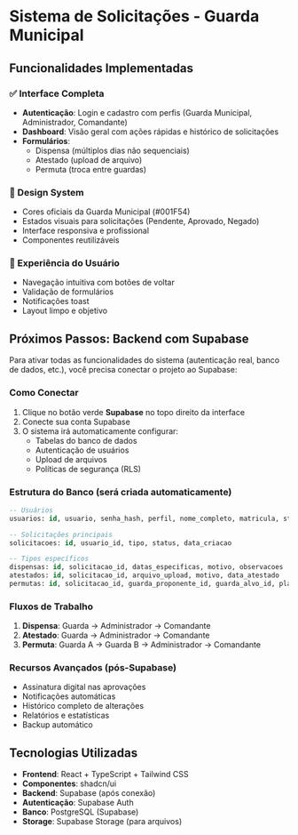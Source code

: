 # Sistema de Solicitações - Guarda Municipal

## Funcionalidades Implementadas

### ✅ Interface Completa
- **Autenticação**: Login e cadastro com perfis (Guarda Municipal, Administrador, Comandante)
- **Dashboard**: Visão geral com ações rápidas e histórico de solicitações
- **Formulários**: 
  - Dispensa (múltiplos dias não sequenciais)
  - Atestado (upload de arquivo)
  - Permuta (troca entre guardas)

### 🎨 Design System
- Cores oficiais da Guarda Municipal (#001F54)
- Estados visuais para solicitações (Pendente, Aprovado, Negado)
- Interface responsiva e profissional
- Componentes reutilizáveis

### 📱 Experiência do Usuário
- Navegação intuitiva com botões de voltar
- Validação de formulários
- Notificações toast
- Layout limpo e objetivo

## Próximos Passos: Backend com Supabase

Para ativar todas as funcionalidades do sistema (autenticação real, banco de dados, etc.), você precisa conectar o projeto ao Supabase:

### Como Conectar
1. Clique no botão verde **Supabase** no topo direito da interface
2. Conecte sua conta Supabase
3. O sistema irá automaticamente configurar:
   - Tabelas do banco de dados
   - Autenticação de usuários
   - Upload de arquivos
   - Políticas de segurança (RLS)

### Estrutura do Banco (será criada automaticamente)
```sql
-- Usuários
usuarios: id, usuario, senha_hash, perfil, nome_completo, matricula, status

-- Solicitações principais
solicitacoes: id, usuario_id, tipo, status, data_criacao

-- Tipos específicos
dispensas: id, solicitacao_id, datas_especificas, motivo, observacoes
atestados: id, solicitacao_id, arquivo_upload, motivo, data_atestado
permutas: id, solicitacao_id, guarda_proponente_id, guarda_alvo_id, plantao_cedido, plantao_recebido
```

### Fluxos de Trabalho
1. **Dispensa**: Guarda → Administrador → Comandante
2. **Atestado**: Guarda → Administrador → Comandante  
3. **Permuta**: Guarda A → Guarda B → Administrador → Comandante

### Recursos Avançados (pós-Supabase)
- Assinatura digital nas aprovações
- Notificações automáticas
- Histórico completo de alterações
- Relatórios e estatísticas
- Backup automático

## Tecnologias Utilizadas
- **Frontend**: React + TypeScript + Tailwind CSS
- **Componentes**: shadcn/ui
- **Backend**: Supabase (após conexão)
- **Autenticação**: Supabase Auth
- **Banco**: PostgreSQL (Supabase)
- **Storage**: Supabase Storage (para arquivos)
